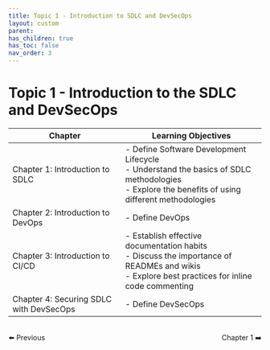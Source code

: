```yaml
---
title: Topic 1 - Introduction to SDLC and DevSecOps
layout: custom
parent: 
has_children: true
has_toc: false
nav_order: 3
---
```


# Topic 1 - Introduction to the SDLC and DevSecOps

| Chapter | Learning Objectives |
|---------|---------------------|
| Chapter 1: Introduction to SDLC | - Define Software Development Lifecycle<br>- Understand the basics of SDLC methodologies<br>- Explore the benefits of using different methodologies<br> |
| Chapter 2: Introduction to DevOps | - Define  DevOps <br> |
| Chapter 3: Introduction to CI/CD | - Establish effective documentation habits<br>- Discuss the importance of READMEs and wikis<br>- Explore best practices for inline code commenting |  
| Chapter 4: Securing SDLC with DevSecOps | - Define DevSecOps<br> |

<div style="display: flex; justify-content: space-between; margin-top: 2rem;">
  <a href="../../lab-setup-guide/topic-3-devsecops-lab/aws/" style="text-decoration: none;">⬅️ Previous</a>
  <a href="./chapter-1-SDLC" style="text-decoration: none;">Chapter 1 ➡️</a>
</div>